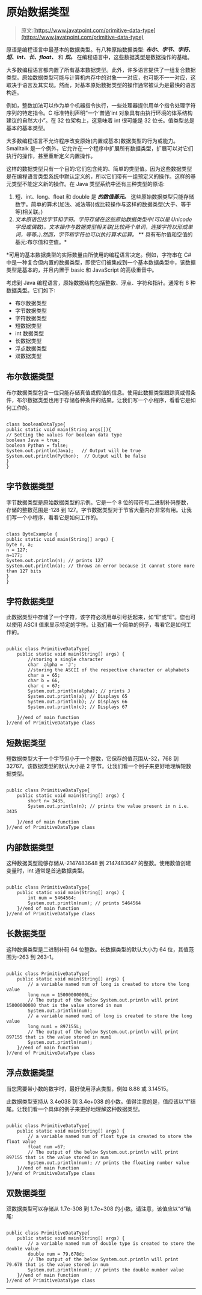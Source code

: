 # 原始数据类型

> 原文:[https://www.javatpoint.com/primitive-data-type](https://www.javatpoint.com/primitive-data-type)

原语是编程语言中最基本的数据类型。有八种原始数据类型: ***布尔、字节、字符、短、int、长、float、*** 和 ***双。*** 在编程语言中，这些数据类型是数据操作的基础。

大多数编程语言都内置了所有基本数据类型。此外，许多语言提供了一组复合数据类型。原始数据类型可能与计算机内存中的对象一一对应，也可能不一一对应，这取决于语言及其实现。然而，对基本原始数据类型的操作通常被认为是最快的语言构造。

例如，整数加法可以作为单个机器指令执行，一些处理器提供用单个指令处理字符序列的特定指令。C 标准特别声明“一个‘普通’int 对象具有由执行环境的体系结构建议的自然大小”。在 32 位架构上，这意味着 int 很可能是 32 位长。值类型总是基本的基本类型。

大多数编程语言不允许程序改变原始(内置或基本)数据类型的行为或能力。Smalltalk 是一个例外，它允许在一个程序中扩展所有数据类型，扩展可以对它们执行的操作，甚至重新定义内置操作。

这样的数据类型只有一个目的:它们包含纯的、简单的类型值。因为这些数据类型是在编程语言类型系统中默认定义的，所以它们带有一组预定义的操作。这样的基元类型不能定义新的操作。在 Java 类型系统中还有三种类型的原语:

1.  短、int、long、float 和 double 是 ***的数值基元。*** 这些原始数据类型只能存储数字。简单的算术(加法、减法等))或比较操作与这样的数据类型(大于、等于等)相关联。)
2.  *文本原语包括字节和字符。字符存储在这些原始数据类型中(可以是 Unicode 字母或偶数)。文本操作与数据类型相关联(比较两个单词，连接字符以形成单词，等等。).然而，字节和字符也可以执行算术运算。*
**   具有布尔值和空值的基元:布尔值和空值。*

 *可用的基本数据类型的实际数量由所使用的编程语言决定。例如，字符串在 C#中是一种复合但内置的数据类型，即使它们被集成到一个基本数据类型中，该数据类型是基本的，并且内置于 basic 和 JavaScript 的高级重音中。

考虑到 Java 编程语言，原始数据结构包括整数、浮点、字符和指针。通常有 8 种数据类型。它们如下:

*   布尔数据类型
*   字节数据类型
*   字符数据类型
*   短数据类型
*   int 数据类型
*   长数据类型
*   浮点数据类型
*   双数据类型

## 布尔数据类型

布尔数据类型包含一位只能存储真值或假值的信息。使用此数据类型跟踪真或假条件，布尔数据类型也用于存储各种条件的结果。让我们写一个小程序，看看它是如何工作的。

```

class booleanDataType{
public static void main(String args[]){
// Setting the values for boolean data type
boolean Java = true;
boolean Python = false;
System.out.println(Java);   // Output will be true
System.out.println(Python);  // Output will be false
}
}

```

## 字节数据类型

字节数据类型是原始数据类型的示例。它是一个 8 位的带符号二进制补码整数，存储的整数范围是-128 到 127。字节数据类型对于节省大量内存非常有用。让我们写一个小程序，看看它是如何工作的。

```

class ByteExample {
public static void main(String[] args) {
byte n, a;
n = 127;
a=177;
System.out.println(n); // prints 127
System.out.println(a); // throws an error because it cannot store more than 127 bits
}
}

```

## 字符数据类型

此数据类型中存储了一个字符，该字符必须用单引号括起来，如“E”或“E”。您也可以使用 ASCII 值来显示特定的字符。让我们看一个简单的例子，看看它是如何工作的。

```

public class PrimitiveDataType{
	public static void main(String[] args) {
		//storing a single character
		char  alpha = 'J';
 		//storing the ASCII of the respective character or alphabets
		char a = 65;
		char b = 66, 
		char c = 67;		
		System.out.println(alpha); // prints J
		System.out.println(a); // Displays 65
		System.out.println(b); // Displays 66
		System.out.println(c); // Displays 67

	}//end of main function
}//end of PrimitiveDataType class

```

## 短数据类型

短数据类型大于一个字节但小于一个整数，它保存的值范围从-32，768 到 32767。该数据类型的默认大小是 2 字节。让我们看一个例子来更好地理解短数据类型。

```

public class PrimitiveDataType{
	public static void main(String[] args) {
		short n= 3435,
		System.out.println(n); // prints the value present in n i.e. 3435

	}//end of main function
}//end of PrimitiveDataType class

```

## 内部数据类型

这种数据类型能够存储从-2147483648 到 2147483647 的整数。使用数值创建变量时，int 通常是首选数据类型。

```

public class PrimitiveDataType{
	public static void main(String[] args) {
		int num = 5464564;
		System.out.println(num); // prints 5464564
	}//end of main function
}//end of PrimitiveDataType class

```

## 长数据类型

这种数据类型是二进制补码 64 位整数。长数据类型的默认大小为 64 位，其值范围为-263 到 263-1。

```

public class PrimitiveDataType{
	public static void main(String[] args) {		
		// a variable named num of long is created to store the long value
		long num = 15000000000L;
		// The output of the below System.out.println will print 15000000000 that is the value stored in num
		System.out.println(num); 
		// a variable named num1 of long is created to store the long value
		long num1 = 897155L;
		// The output of the below System.out.println will print 897155 that is the value stored in num1
		System.out.println(num); 
	}//end of main function
}//end of PrimitiveDataType class

```

## 浮点数据类型

当您需要带小数的数字时，最好使用浮点类型，例如 8.88 或 3.14515。

此数据类型支持从 3.4e038 到 3.4e+038 的小数。值得注意的是，值应该以“f”结尾。让我们看一个具体的例子来更好地理解这种数据类型。

```

public class PrimitiveDataType{
	public static void main(String[] args) {		
		// a variable named num of float type is created to store the float value
		float num =67;
		// The output of the below System.out.println will print 897155 that is the value stored in num
		System.out.println(num); // prints the floating number value
	}//end of main function
}//end of PrimitiveDataType class

```

## 双数据类型

双数据类型可以存储从 1.7e-308 到 1.7e+308 的小数。请注意，该值应以“d”结尾:

```

public class PrimitiveDataType{
	public static void main(String[] args) {		
		// a variable named num of double type is created to store the double value
		double num = 79.678d;		
		// The output of the below System.out.println will print 79.678 that is the value stored in num
		System.out.println(num); // prints the double number value 
	}//end of main function
}//end of PrimitiveDataType class

```

* * **